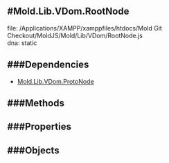
#Mold.Lib.VDom.RootNode
---------------------------------------

file: /Applications/XAMPP/xamppfiles/htdocs/Mold Git Checkout/MoldJS/Mold/Lib/VDom/RootNode.js  
dna: static


	




###Dependencies
--------------

* [Mold.Lib.VDom.ProtoNode](../../../Mold/Lib/VDom/ProtoNode.md) 



   
###Methods
--------------

   
###Properties
-------------

   
###Objects
------------


		
